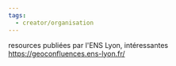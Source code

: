 ```yaml
---
tags:
  - creator/organisation
---
```

resources publiées par l'ENS Lyon, intéressantes
https://geoconfluences.ens-lyon.fr/